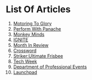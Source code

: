 <!-- TITLE: Whisper in the Woods Vol 1 Issue 3 -->
<!-- SUBTITLE: Published Feb 2018  -->

# List Of Articles 
1. [Motoring To Glory](/news/witw/vol-1/3/motoringtoglory)
2. [Perform With Panache](/news/witw/vol-1/3/performwithpanache)
3. [Monkey Minds](/news/witw/vol-1/3/monkeyminds)
4. [IGNITE](/news/witw/vol-1/3/ignite)
5. [Month In Review](/news/witw/vol-1/3/monthinreview)
6. [Crossword](/news/witw/vol-1/3/crossword)
7. [Striker:Ultimate Frisbee](/news/witw/vol-1/3/striker)
8. [Tech Week](/news/witw/vol-1/3/techweek)
9. [Department of Professional Events](/news/witw/vol-1/3/dope)
10. [Launchpad](/news/witw/vol-1/3/launchpad)
